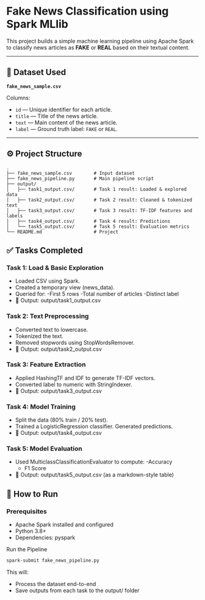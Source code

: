 # Fake News Classification using Spark MLlib

This project builds a simple machine learning pipeline using Apache Spark to classify news articles as **FAKE** or **REAL** based on their textual content.

---

## 📁 Dataset Used

**`fake_news_sample.csv`**

Columns:
- `id` — Unique identifier for each article.
- `title` — Title of the news article.
- `text` — Main content of the news article.
- `label` — Ground truth label: `FAKE` or `REAL`.

---

## ⚙️ Project Structure

```plaintext
.
├── fake_news_sample.csv        # Input dataset
├── fake_news_pipeline.py       # Main pipeline script
├── output/
│   ├── task1_output.csv/       # Task 1 result: Loaded & explored data
│   ├── task2_output.csv/       # Task 2 result: Cleaned & tokenized text
│   ├── task3_output.csv/       # Task 3 result: TF-IDF features and labels
│   ├── task4_output.csv/       # Task 4 result: Predictions
│   └── task5_output.csv/       # Task 5 result: Evaluation metrics
└── README.md                   # Project 

```

## ✅ Tasks Completed

### Task 1: Load & Basic Exploration
- Loaded CSV using Spark.
- Created a temporary view (news_data).
- Queried for:
    -First 5 rows
    -Total number of articles
    -Distinct label
- 🔽 Output: output/task1_output.csv

### Task 2: Text Preprocessing
- Converted text to lowercase.
- Tokenized the text.
- Removed stopwords using StopWordsRemover.
- 🔽 Output: output/task2_output.csv

### Task 3: Feature Extraction
- Applied HashingTF and IDF to generate TF-IDF vectors.
- Converted label to numeric with StringIndexer.
- 🔽 Output: output/task3_output.csv

### Task 4: Model Training
- Split the data (80% train / 20% test).
- Trained a LogisticRegression classifier.
Generated predictions.
- 🔽 Output: output/task4_output.csv

### Task 5: Model Evaluation
- Used MulticlassClassificationEvaluator to compute:
    -Accuracy
    - F1 Score
- 🔽 Output: output/task5_output.csv (as a markdown-style table)

## 🚀 How to Run

### Prerequisites
- Apache Spark installed and configured
- Python 3.8+
- Dependencies: pyspark

Run the Pipeline

``` bash
spark-submit fake_news_pipeline.py
``` 

This will:

- Process the dataset end-to-end
- Save outputs from each task to the output/ folder

